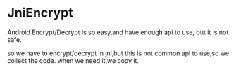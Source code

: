 # JniEncrypt

Android Encrypt/Decrypt is so easy,and have enough api to use,
but it is not safe.

so we have to encrypt/decrypt in jni,but this is not common api to use,so we collect the code.
when we need it,we copy it.
